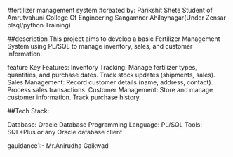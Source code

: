 
#fertilizer management system
#created by:
Parikshit Shete Student of Amrutvahuni College Of Engineering Sangamner Ahilaynagar(Under Zensar plsql/python Training)

##description
This project aims to develop a basic Fertilizer Management System using PL/SQL to manage inventory, sales, and customer information.

feature
Key Features:
Inventory Tracking: Manage fertilizer types, quantities, and purchase dates. Track stock updates (shipments, sales). Sales Management: Record customer details (name, address, contact). Process sales transactions. Customer Management: Store and manage customer information. Track purchase history.

##Tech Stack:

Database: Oracle Database Programming Language: PL/SQL Tools: SQL*Plus or any Oracle database client

gauidance1:- Mr.Anirudha Gaikwad
